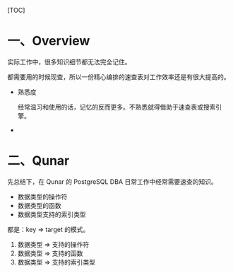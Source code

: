 [TOC]



# 一、Overview

实际工作中，很多知识细节都无法完全记住。

都需要用的时候现查，所以一份精心编排的速查表对工作效率还是有很大提高的。



* 熟悉度

  经常温习和使用的话，记忆的反而更多。不熟悉就得借助于速查表或搜索引擎。

* 



# 二、Qunar

先总结下，在 Qunar 的 PostgreSQL DBA 日常工作中经常需要速查的知识。

* 数据类型的操作符
* 数据类型的函数
* 数据类型支持的索引类型



都是：key => target 的模式。

1. 数据类型 => 支持的操作符
2. 数据类型 => 支持的函数
3. 数据类型 => 支持的索引类型